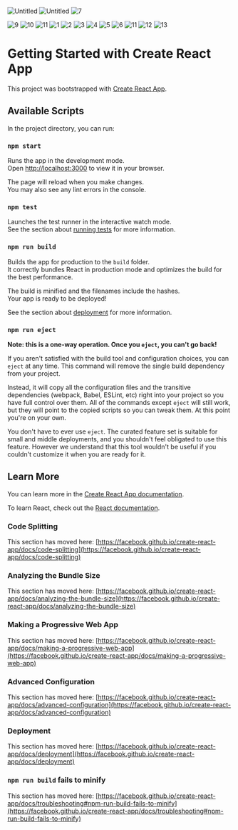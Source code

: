 ![Untitled](https://user-images.githubusercontent.com/43104891/157689407-dd5a3928-3099-42b6-b5e6-6b843280014d.jpg) 
![Untitled](https://user-images.githubusercontent.com/43104891/157690121-96d90cd3-a2b9-453f-8300-155395315531.png)
![7](https://user-images.githubusercontent.com/43104891/162655793-edf106cc-1473-4e15-984b-9b47daf0d348.jpg)

![9](https://user-images.githubusercontent.com/43104891/162655807-f6755ce5-d704-485e-9ea5-728a4e52247e.jpg)
![10](https://user-images.githubusercontent.com/43104891/162655811-0a142e94-f608-463e-941e-f4d094d21fb6.jpg)
![11](https://user-images.githubusercontent.com/43104891/162655814-082e71eb-19f5-40f4-8e50-f1bbcce6100e.jpg)
![1](https://user-images.githubusercontent.com/43104891/162655819-33cf10cc-073c-4086-8547-a3cf075d2b29.jpg)
![2](https://user-images.githubusercontent.com/43104891/162655821-8c2631ee-25e9-4baf-b5ff-31d5e8a183eb.jpg)
![3](https://user-images.githubusercontent.com/43104891/162655822-d355932e-19e6-4113-9b7a-48a540c412c5.jpg)
![4](https://user-images.githubusercontent.com/43104891/162655823-120cfe7a-70cb-409e-ac58-00b9b4d7b9ce.jpg)
![5](https://user-images.githubusercontent.com/43104891/162655824-f001d1ef-1293-476f-ab12-1c9b7a979faa.jpg)
![6](https://user-images.githubusercontent.com/43104891/162655826-6c44d97e-e9a6-42a5-a28b-d2b293af651b.jpg)
![11](https://user-images.githubusercontent.com/43104891/163679679-fb9a267e-27f6-4bd4-90c7-ddcc97b2e263.png)
![12](https://user-images.githubusercontent.com/43104891/163679682-09bf95ec-2f60-4524-b27e-a2419faa0240.png)
![13](https://user-images.githubusercontent.com/43104891/163679683-086cae5d-0421-4fb3-8d59-375ce39d7768.png)







# Getting Started with Create React App

This project was bootstrapped with [Create React App](https://github.com/facebook/create-react-app).

## Available Scripts

In the project directory, you can run:

### `npm start`

Runs the app in the development mode.\
Open [http://localhost:3000](http://localhost:3000) to view it in your browser.

The page will reload when you make changes.\
You may also see any lint errors in the console.

### `npm test`

Launches the test runner in the interactive watch mode.\
See the section about [running tests](https://facebook.github.io/create-react-app/docs/running-tests) for more information.

### `npm run build`

Builds the app for production to the `build` folder.\
It correctly bundles React in production mode and optimizes the build for the best performance.

The build is minified and the filenames include the hashes.\
Your app is ready to be deployed!

See the section about [deployment](https://facebook.github.io/create-react-app/docs/deployment) for more information.

### `npm run eject`

**Note: this is a one-way operation. Once you `eject`, you can't go back!**

If you aren't satisfied with the build tool and configuration choices, you can `eject` at any time. This command will remove the single build dependency from your project.

Instead, it will copy all the configuration files and the transitive dependencies (webpack, Babel, ESLint, etc) right into your project so you have full control over them. All of the commands except `eject` will still work, but they will point to the copied scripts so you can tweak them. At this point you're on your own.

You don't have to ever use `eject`. The curated feature set is suitable for small and middle deployments, and you shouldn't feel obligated to use this feature. However we understand that this tool wouldn't be useful if you couldn't customize it when you are ready for it.

## Learn More

You can learn more in the [Create React App documentation](https://facebook.github.io/create-react-app/docs/getting-started).

To learn React, check out the [React documentation](https://reactjs.org/).

### Code Splitting

This section has moved here: [https://facebook.github.io/create-react-app/docs/code-splitting](https://facebook.github.io/create-react-app/docs/code-splitting)

### Analyzing the Bundle Size

This section has moved here: [https://facebook.github.io/create-react-app/docs/analyzing-the-bundle-size](https://facebook.github.io/create-react-app/docs/analyzing-the-bundle-size)

### Making a Progressive Web App

This section has moved here: [https://facebook.github.io/create-react-app/docs/making-a-progressive-web-app](https://facebook.github.io/create-react-app/docs/making-a-progressive-web-app)

### Advanced Configuration

This section has moved here: [https://facebook.github.io/create-react-app/docs/advanced-configuration](https://facebook.github.io/create-react-app/docs/advanced-configuration)

### Deployment

This section has moved here: [https://facebook.github.io/create-react-app/docs/deployment](https://facebook.github.io/create-react-app/docs/deployment)

### `npm run build` fails to minify

This section has moved here: [https://facebook.github.io/create-react-app/docs/troubleshooting#npm-run-build-fails-to-minify](https://facebook.github.io/create-react-app/docs/troubleshooting#npm-run-build-fails-to-minify)
